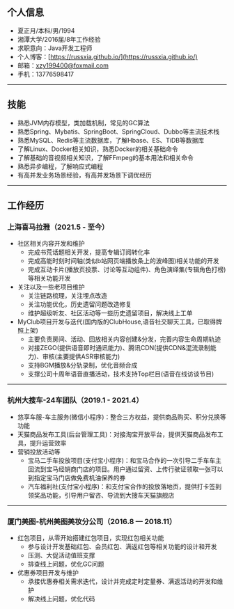 ## 个人信息
- 夏正月/本科/男/1994 
- 湘潭大学/2016届/8年工作经验
- 求职意向：Java开发工程师
- 个人博客：[https://russxia.github.io/](https://russxia.github.io/)
- 邮箱：xzy199400@foxmail.com
- 手机：13776598417
---
## 技能
+ 熟悉JVM内存模型，类加载机制，常见的GC算法
+ 熟悉Spring、Mybatis、SpringBoot、SpringCloud、Dubbo等主流技术栈
+ 熟悉MySQL、Redis等主流数据库，了解Hbase、ES、TiDB等数据库
+ 了解Linux、Docker相关知识，熟悉Docker的相关基础命令
+ 了解基础的音视频相关知识，了解FFmpeg的基本用法和相关命令
+ 熟悉异步编程，了解响应式编程
+ 有高并发业务场景经验，有高并发场景下调优经历
---
## 工作经历
### 上海喜马拉雅（2021.5 - 至今）
+ 社区相关内容开发和维护
  + 完成书荒话题相关开发，提高专辑订阅转化率
  + 完成高能时刻时间轴(类似b站网页端播放条上的波峰图)相关功能的开发
  + 完成互动卡片(播放页投票、讨论等互动组件)、角色演绎集(专辑角色打榜)等相关功能开发
+ 关注以及一些老项目维护
  + 关注链路梳理，关注埋点改造
  + 关注功能优化，历史遗留问题改造修复
  + 维护超级听友、社区活动等一些历史遗留项目，解决线上工单
+ MyClub项目开发与迭代(国内版的ClubHouse,语音社交聊天工具，已取得牌照上架)
  + 主要负责房间、活动、回放相关内容创建&分发，完善内容生命周期轨迹
  + 对接ZEGO(提供语音即时通讯能力)、腾讯CDN(提供CDN&混流录制能力)、审核(主要提供ASR审核能力)
  + 支持BGM播放&分轨录制，优化音频合成
  + 支撑公司十周年语音直播活动，技术支持Top栏目(语音在线访谈节目)
---
### 杭州大搜车-24车团队（2019.1 - 2021.4）
+ 悠享车服-车主服务(微信小程序)：整合三方权益，提供商品购买、积分兑换等功能
+ 天猫商品发布工具(后台管理工具)：对接淘宝开放平台，提供天猫商品发布工具，提升运营效率
+ 营销投放活动等
  + 宝马二手车投放项目(支付宝小程序)：和宝马合作的一次引导二手车车主回流到宝马经销商门店的项目。用户通过留资、上传行驶证领取一张可以到指定宝马门店做免费机油保养的券
  + 汽车福利社(支付宝小程序)：和支付宝合作的投放落地页，提供打卡签到领奖品功能，引导用户留咨、导流到大搜车天猫旗舰店
---
### 厦门美图-杭州美图美妆分公司（2016.8 — 2018.11）
+ 红包项目，从零开始搭建红包项目，实现红包相关功能
  + 参与设计开发基础红包、会员红包、满返红包等相关功能的设计和开发
  + 压测、大促活动值班支撑
  + 排查线上问题，优化GC问题
+ 优惠券项目开发与维护
  + 承接优惠券相关需求迭代，设计并完成定时定量券、满返活动的开发和维护
  + 解决线上问题，优化代码